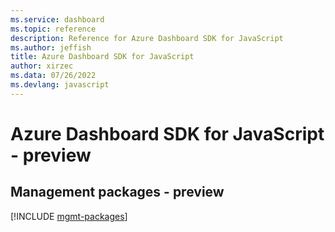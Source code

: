 ```yaml
---
ms.service: dashboard
ms.topic: reference
description: Reference for Azure Dashboard SDK for JavaScript
ms.author: jeffish
title: Azure Dashboard SDK for JavaScript
author: xirzec
ms.data: 07/26/2022
ms.devlang: javascript
---
```

# Azure Dashboard SDK for JavaScript - preview

## Management packages - preview
[!INCLUDE [mgmt-packages](dashboard-mgmt-index.md)]
